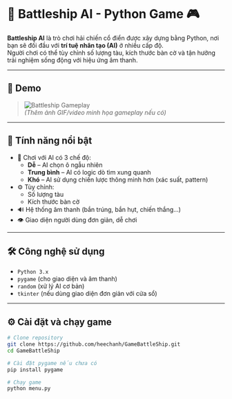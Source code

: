 # 🚢 Battleship AI - Python Game 🎮

**Battleship AI** là trò chơi hải chiến cổ điển được xây dựng bằng Python, nơi bạn sẽ đối đầu với **trí tuệ nhân tạo (AI)** ở nhiều cấp độ.  
Người chơi có thể tùy chỉnh số lượng tàu, kích thước bàn cờ và tận hưởng trải nghiệm sống động với hiệu ứng âm thanh.

---

## 🎥 Demo
> ![Battleship Gameplay](images/demo.gif)  
> *(Thêm ảnh GIF/video minh họa gameplay nếu có)*


---

## 🧠 Tính năng nổi bật
- 🧩 Chơi với AI có 3 chế độ:
  - **Dễ** – AI chọn ô ngẫu nhiên
  - **Trung bình** – AI có logic dò tìm xung quanh
  - **Khó** – AI sử dụng chiến lược thông minh hơn (xác suất, pattern)
- ⚙️ Tùy chỉnh:
  - Số lượng tàu
  - Kích thước bàn cờ
- 🔊 Hệ thống âm thanh (bắn trúng, bắn hụt, chiến thắng...)
- 👁️ Giao diện người dùng đơn giản, dễ chơi


---

## 🛠️ Công nghệ sử dụng
- `Python 3.x`
- `pygame` (cho giao diện và âm thanh)
- `random` (xử lý AI cơ bản)
- `tkinter` (nếu dùng giao diện đơn giản với cửa sổ)

---

## ⚙️ Cài đặt và chạy game
```bash
# Clone repository
git clone https://github.com/heechanh/GameBattleShip.git
cd GameBattleShip

# Cài đặt pygame nếu chưa có
pip install pygame

# Chạy game
python menu.py

